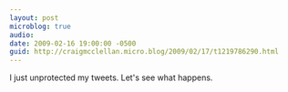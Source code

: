 ```yaml
---
layout: post
microblog: true
audio: 
date: 2009-02-16 19:00:00 -0500
guid: http://craigmcclellan.micro.blog/2009/02/17/t1219786290.html
---
```

I just unprotected my tweets. Let's see what happens.
